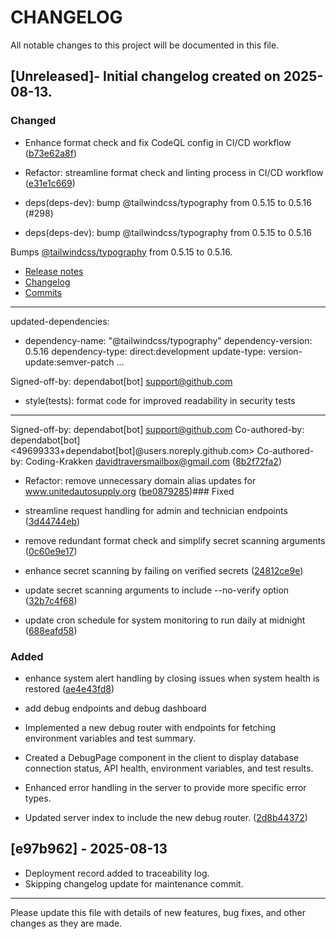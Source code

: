 # CHANGELOG

All notable changes to this project will be documented in this file.

## [Unreleased]- Initial changelog created on 2025-08-13.
### Changed
- Enhance format check and fix CodeQL config in CI/CD workflow ([b73e62a8f](https://github.com/Coding-Krakken/MaintAInPro/commit/b73e62a8f656ce1a271be07ac2b332d8317773e6))



- Refactor: streamline format check and linting process in CI/CD workflow ([e31e1c669](https://github.com/Coding-Krakken/MaintAInPro/commit/e31e1c669af5f3257c12ca12a5c760cdca339fbf))

- deps(deps-dev): bump @tailwindcss/typography from 0.5.15 to 0.5.16 (#298)

* deps(deps-dev): bump @tailwindcss/typography from 0.5.15 to 0.5.16

Bumps [@tailwindcss/typography](https://github.com/tailwindlabs/tailwindcss-typography) from 0.5.15 to 0.5.16.
- [Release notes](https://github.com/tailwindlabs/tailwindcss-typography/releases)
- [Changelog](https://github.com/tailwindlabs/tailwindcss-typography/blob/main/CHANGELOG.md)
- [Commits](https://github.com/tailwindlabs/tailwindcss-typography/compare/v0.5.15...v0.5.16)

---
updated-dependencies:
- dependency-name: "@tailwindcss/typography"
  dependency-version: 0.5.16
  dependency-type: direct:development
  update-type: version-update:semver-patch
...

Signed-off-by: dependabot[bot] <support@github.com>

* style(tests): format code for improved readability in security tests

---------

Signed-off-by: dependabot[bot] <support@github.com>
Co-authored-by: dependabot[bot] <49699333+dependabot[bot]@users.noreply.github.com>
Co-authored-by: Coding-Krakken <davidtraversmailbox@gmail.com> ([8b2f72fa2](https://github.com/Coding-Krakken/MaintAInPro/commit/8b2f72fa295d9fc53597b1883c51061e87acd162))
- Refactor: remove unnecessary domain alias updates for www.unitedautosupply.org ([be0879285](https://github.com/Coding-Krakken/MaintAInPro/commit/be0879285d48733dcc7ffe9978e050509088d4c2))### Fixed
- streamline request handling for admin and technician endpoints ([3d44744eb](https://github.com/Coding-Krakken/MaintAInPro/commit/3d44744eb559dec359c55d43234db85698434dae))



- remove redundant format check and simplify secret scanning arguments ([0c60e9e17](https://github.com/Coding-Krakken/MaintAInPro/commit/0c60e9e17a51afac44dffc1cc133851d4a8aa108))


- enhance secret scanning by failing on verified secrets ([24812ce9e](https://github.com/Coding-Krakken/MaintAInPro/commit/24812ce9ed435b1e46e81ebb618d6e7df56be239))


- update secret scanning arguments to include --no-verify option ([32b7c4f68](https://github.com/Coding-Krakken/MaintAInPro/commit/32b7c4f68029d9ac7a489e7523718c706ebd68a3))


- update cron schedule for system monitoring to run daily at midnight ([688eafd58](https://github.com/Coding-Krakken/MaintAInPro/commit/688eafd58ee9d1451ee8dd36d111b3b8f11da714))
### Added
- enhance system alert handling by closing issues when system health is restored ([ae4e43fd8](https://github.com/Coding-Krakken/MaintAInPro/commit/ae4e43fd8da702a05dab3a2beba510933a456fa0))





- add debug endpoints and debug dashboard

- Implemented a new debug router with endpoints for fetching environment variables and test summary.
- Created a DebugPage component in the client to display database connection status, API health, environment variables, and test results.
- Enhanced error handling in the server to provide more specific error types.
- Updated server index to include the new debug router. ([2d8b44372](https://github.com/Coding-Krakken/MaintAInPro/commit/2d8b4437263fb8ff5d2314f6a54d1f7ace081122))

## [e97b962] - 2025-08-13

- Deployment record added to traceability log.
- Skipping changelog update for maintenance commit.

---

Please update this file with details of new features, bug fixes, and other
changes as they are made.
